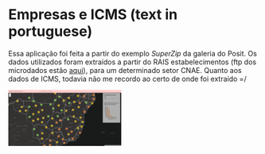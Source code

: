 # Empresas e ICMS (text in portuguese)

Essa aplicação foi feita a partir do exemplo _SuperZip_ da galeria do Posit. Os dados utilizados foram extraídos a partir do RAIS estabelecimentos (ftp dos microdados estão [aqui](ftp://ftp.mtps.gov.br/pdet/microdados/RAIS)), para um determinado setor CNAE. Quanto aos dados de ICMS, todavia não me recordo ao certo de onde foi extraído =/


<!-- ![imagem](./git_image/img1.png) --> 

<img src = './git_image/img1.png' alt = 'imagem' style = 'width: 45%'>